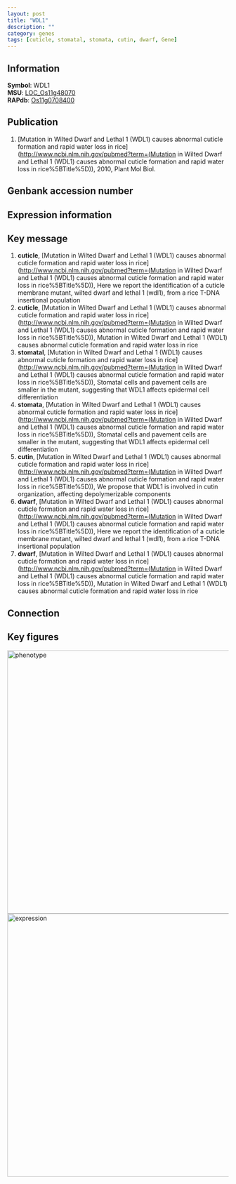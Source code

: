 ```yaml
---
layout: post
title: "WDL1"
description: ""
category: genes
tags: [cuticle, stomatal, stomata, cutin, dwarf, Gene]
---
```


## Information
__Symbol__: WDL1  
__MSU__: [LOC_Os11g48070](http://rice.plantbiology.msu.edu/cgi-bin/ORF_infopage.cgi?orf=LOC_Os11g48070)  
__RAPdb__: [Os11g0708400](http://rapdb.dna.affrc.go.jp/viewer/gbrowse_details/irgsp1?name=Os11g0708400)  

## Publication
1. [Mutation in Wilted Dwarf and Lethal 1 (WDL1) causes abnormal cuticle formation and rapid water loss in rice](http://www.ncbi.nlm.nih.gov/pubmed?term=(Mutation in Wilted Dwarf and Lethal 1 (WDL1) causes abnormal cuticle formation and rapid water loss in rice%5BTitle%5D)), 2010, Plant Mol Biol.

## Genbank accession number

## Expression information

## Key message
1. __cuticle__, [Mutation in Wilted Dwarf and Lethal 1 (WDL1) causes abnormal cuticle formation and rapid water loss in rice](http://www.ncbi.nlm.nih.gov/pubmed?term=(Mutation in Wilted Dwarf and Lethal 1 (WDL1) causes abnormal cuticle formation and rapid water loss in rice%5BTitle%5D)),  Here we report the identification of a cuticle membrane mutant, wilted dwarf and lethal 1 (wdl1), from a rice T-DNA insertional population
2. __cuticle__, [Mutation in Wilted Dwarf and Lethal 1 (WDL1) causes abnormal cuticle formation and rapid water loss in rice](http://www.ncbi.nlm.nih.gov/pubmed?term=(Mutation in Wilted Dwarf and Lethal 1 (WDL1) causes abnormal cuticle formation and rapid water loss in rice%5BTitle%5D)), Mutation in Wilted Dwarf and Lethal 1 (WDL1) causes abnormal cuticle formation and rapid water loss in rice
3. __stomatal__, [Mutation in Wilted Dwarf and Lethal 1 (WDL1) causes abnormal cuticle formation and rapid water loss in rice](http://www.ncbi.nlm.nih.gov/pubmed?term=(Mutation in Wilted Dwarf and Lethal 1 (WDL1) causes abnormal cuticle formation and rapid water loss in rice%5BTitle%5D)),  Stomatal cells and pavement cells are smaller in the mutant, suggesting that WDL1 affects epidermal cell differentiation
4. __stomata__, [Mutation in Wilted Dwarf and Lethal 1 (WDL1) causes abnormal cuticle formation and rapid water loss in rice](http://www.ncbi.nlm.nih.gov/pubmed?term=(Mutation in Wilted Dwarf and Lethal 1 (WDL1) causes abnormal cuticle formation and rapid water loss in rice%5BTitle%5D)),  Stomatal cells and pavement cells are smaller in the mutant, suggesting that WDL1 affects epidermal cell differentiation
5. __cutin__, [Mutation in Wilted Dwarf and Lethal 1 (WDL1) causes abnormal cuticle formation and rapid water loss in rice](http://www.ncbi.nlm.nih.gov/pubmed?term=(Mutation in Wilted Dwarf and Lethal 1 (WDL1) causes abnormal cuticle formation and rapid water loss in rice%5BTitle%5D)),  We propose that WDL1 is involved in cutin organization, affecting depolymerizable components
6. __dwarf__, [Mutation in Wilted Dwarf and Lethal 1 (WDL1) causes abnormal cuticle formation and rapid water loss in rice](http://www.ncbi.nlm.nih.gov/pubmed?term=(Mutation in Wilted Dwarf and Lethal 1 (WDL1) causes abnormal cuticle formation and rapid water loss in rice%5BTitle%5D)),  Here we report the identification of a cuticle membrane mutant, wilted dwarf and lethal 1 (wdl1), from a rice T-DNA insertional population
7. __dwarf__, [Mutation in Wilted Dwarf and Lethal 1 (WDL1) causes abnormal cuticle formation and rapid water loss in rice](http://www.ncbi.nlm.nih.gov/pubmed?term=(Mutation in Wilted Dwarf and Lethal 1 (WDL1) causes abnormal cuticle formation and rapid water loss in rice%5BTitle%5D)), Mutation in Wilted Dwarf and Lethal 1 (WDL1) causes abnormal cuticle formation and rapid water loss in rice

## Connection

## Key figures
<img src="http://ricencode.github.io/images/WDL1.pheno.png" alt="phenotype"  style="width: 600px;"/>

<img src="http://ricencode.github.io/images/WDL1.exp.png" alt="expression"  style="width: 600px;"/>


